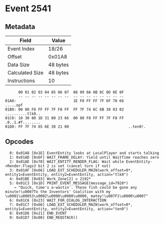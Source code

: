 # Event 2541

## Metadata

| Field           | Value    |
|-----------------|----------|
| Event Index     | 18/26    |
| Offset          | 0x01A8   |
| Data Size       | 48 bytes |
| Calculated Size | 48 bytes |
| Instructions    | 10       |

```
      00 01 02 03 04 05 06 07  08 09 0A 0B 0C 0D 0E 0F
      -- -- -- -- -- -- -- --  -- -- -- -- -- -- -- --
01A0:                          1E F0 FF FF 7F 6F 70 66          .....opf
01B0: 00 80 F8 FF FF 7F F8 FF  FF 7F 74 6C 6B 30 03 02  ..........tlk0..
01C0: 10 30 80 1D 31 80 23 66  00 80 F8 FF FF 7F F8 FF  .0..1.#f........
01D0: FF 7F 74 65 6E 30 21 00                           ..ten0!.        
```

## Opcodes

```
  0: 0x01A8 [0x1E] EventEntity looks at LocalPlayer and starts talking
  1: 0x01AD [0x6F] WAIT_FRAME_DELAY: Yield until WaitTime reaches zero
  2: 0x01AE [0x70] WAIT_ENTITY_RENDER_FLAG: Wait while EventEntity->Render.Flags3 bit 2 is set (cancel turn if not)
  3: 0x01AF [0x66] LOAD_EXT_SCHEDULER_MAIN(work_offset=0*, entity1=EventEntity, entity2=EventEntity, action="tlk0")
  4: 0x01BE [0x03] Work_Zone[2] = 2192*
  5: 0x01C3 [0x1D] PRINT_EVENT_MESSAGE(message_id=7928*)
    → "Quick, time's a-wastin'. These fish could be gone any minute!\u0007To the Inventors' Coalition with my \u0001\u00053\u0002\u0000\u0000\u0000, matey!\u007F1\u0000\u0007"
  6: 0x01C6 [0x23] WAIT_FOR_DIALOG_INTERACTION
  7: 0x01C7 [0x66] LOAD_EXT_SCHEDULER_MAIN(work_offset=0*, entity1=EventEntity, entity2=EventEntity, action="ten0")
  8: 0x01D6 [0x21] END_EVENT
  9: 0x01D7 [0x00] END_REQSTACK()
```
